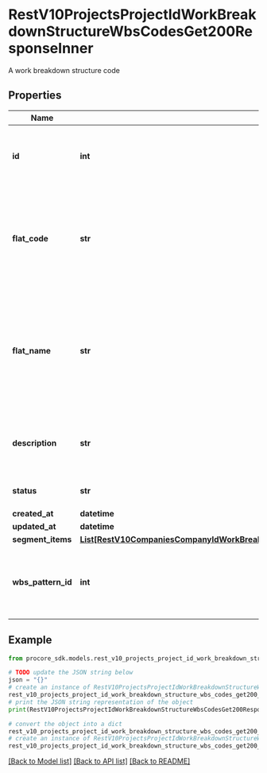 # RestV10ProjectsProjectIdWorkBreakdownStructureWbsCodesGet200ResponseInner

A work breakdown structure code

## Properties

Name | Type | Description | Notes
------------ | ------------- | ------------- | -------------
**id** | **int** | Unique identifier of the Work Breakdown Structure code. | [optional] 
**flat_code** | **str** | The Work Breakdown Structure code made up of segment values, concatenated by the set delimiter | [optional] 
**flat_name** | **str** | The names of the Work Breakdown Structure segments concatenated by the specified with the company&#39;s delimiter and WBS pattern | [optional] 
**description** | **str** | The description of the Work Breakdown Structure code | [optional] 
**status** | **str** | The status of the WBS Code | [optional] 
**created_at** | **datetime** | Created at | [optional] 
**updated_at** | **datetime** | Updated at | [optional] 
**segment_items** | [**List[RestV10CompaniesCompanyIdWorkBreakdownStructureSegmentsSegmentIdSegmentItemsGet200ResponseInner]**](RestV10CompaniesCompanyIdWorkBreakdownStructureSegmentsSegmentIdSegmentItemsGet200ResponseInner.md) |  | [optional] 
**wbs_pattern_id** | **int** | The ID of the WBS Pattern used for a Work Breakdown Structure code | [optional] 

## Example

```python
from procore_sdk.models.rest_v10_projects_project_id_work_breakdown_structure_wbs_codes_get200_response_inner import RestV10ProjectsProjectIdWorkBreakdownStructureWbsCodesGet200ResponseInner

# TODO update the JSON string below
json = "{}"
# create an instance of RestV10ProjectsProjectIdWorkBreakdownStructureWbsCodesGet200ResponseInner from a JSON string
rest_v10_projects_project_id_work_breakdown_structure_wbs_codes_get200_response_inner_instance = RestV10ProjectsProjectIdWorkBreakdownStructureWbsCodesGet200ResponseInner.from_json(json)
# print the JSON string representation of the object
print(RestV10ProjectsProjectIdWorkBreakdownStructureWbsCodesGet200ResponseInner.to_json())

# convert the object into a dict
rest_v10_projects_project_id_work_breakdown_structure_wbs_codes_get200_response_inner_dict = rest_v10_projects_project_id_work_breakdown_structure_wbs_codes_get200_response_inner_instance.to_dict()
# create an instance of RestV10ProjectsProjectIdWorkBreakdownStructureWbsCodesGet200ResponseInner from a dict
rest_v10_projects_project_id_work_breakdown_structure_wbs_codes_get200_response_inner_from_dict = RestV10ProjectsProjectIdWorkBreakdownStructureWbsCodesGet200ResponseInner.from_dict(rest_v10_projects_project_id_work_breakdown_structure_wbs_codes_get200_response_inner_dict)
```
[[Back to Model list]](../README.md#documentation-for-models) [[Back to API list]](../README.md#documentation-for-api-endpoints) [[Back to README]](../README.md)



